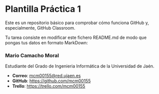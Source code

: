 # Plantilla Práctica 1
Este es un repositorio básico para comprobar cómo funciona GitHub y, especialmente, GitHub Classroom.

Tu tarea consiste en modificar este fichero README.md de modo que pongas tus datos en formato MarkDown:

### Mario Camacho Moral

Estudiante del Grado de Ingenieria Informática de la Universidad de Jaén.
* **Correo**: mcm00155@red.ujaen.es
* **GitHub**: https://github.com/mcm00155
* **Trello**: https://trello.com/mcm00155

